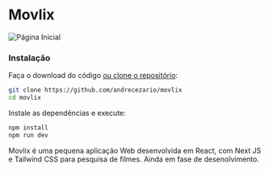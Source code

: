 # Movlix
![Página Inicial](https://i.ibb.co/C0jhBy9/movlix.png)


### Instalação

Faça o download do código [ou clone o repositório](https://github.com/andrecezario/movlix):

```sh
git clone https://github.com/andrecezario/movlix
cd movlix
```

Instale as dependências e execute:

```sh
npm install
npm run dev
```

Movlix é uma pequena aplicação Web desenvolvida em React, com Next JS e Tailwind CSS para pesquisa de filmes. Ainda em fase de desenolvimento.
